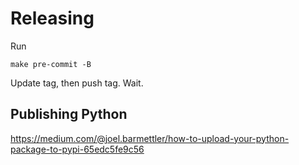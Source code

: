 # Releasing

Run

```
make pre-commit -B
```

Update tag, then push tag. Wait.

## Publishing Python

https://medium.com/@joel.barmettler/how-to-upload-your-python-package-to-pypi-65edc5fe9c56